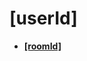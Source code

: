 <!-- generated by markdown-notes-tree -->

# \[userId]

<!-- optional markdown-notes-tree directory description starts here -->

<!-- optional markdown-notes-tree directory description ends here -->

- [**\[roomId\]**](\[roomId])
